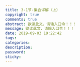 ```yaml
---
title: 3-1节-集合详解（上）
copyright: true
comments: true
abstract: 欲读此文，请输入口令！！！
message: 欲读此文，请输入口令！！！
date: 2019-09-03 19:22:42
tags:
categories:
description:
password:
sticky:
---
```

